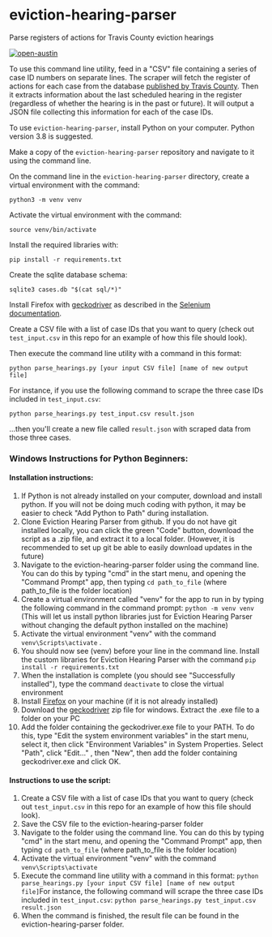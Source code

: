 # eviction-hearing-parser

Parse registers of actions for Travis County eviction hearings

[![open-austin](https://circleci.com/gh/open-austin/eviction-hearing-parser.svg?style=svg)](https://app.circleci.com/pipelines/github/open-austin/eviction-hearing-parser)

To use this command line utility, feed in a "CSV" file containing a series of case ID numbers on separate lines. The scraper will fetch the register of actions for each case from the database [published by Travis County](https://odysseypa.traviscountytx.gov/JPPublicAccess/default.aspx). Then it extracts information about the last scheduled hearing in the register (regardless of whether the hearing is in the past or future). It will output a JSON file collecting this information for each of the case IDs.

To use `eviction-hearing-parser`, install Python on your computer. Python version 3.8 is suggested.

Make a copy of the `eviction-hearing-parser` repository and navigate to it using the command line.

On the command line in the `eviction-hearing-parser` directory, create a virtual environment with the command:

`python3 -m venv venv`

Activate the virtual environment with the command:

`source venv/bin/activate`

Install the required libraries with:

`pip install -r requirements.txt`

Create the sqlite database schema:

`sqlite3 cases.db "$(cat sql/*)"`

Install Firefox with [geckodriver](https://github.com/mozilla/geckodriver/releases) as described in the [Selenium documentation](https://selenium-python.readthedocs.io/installation.html).

Create a CSV file with a list of case IDs that you want to query (check out `test_input.csv` in this repo for an example of how this file should look).

Then execute the command line utility with a command in this format:

`python parse_hearings.py [your input CSV file] [name of new output file]`

For instance, if you use the following command to scrape the three case IDs included in `test_input.csv`:

`python parse_hearings.py test_input.csv result.json`

...then you'll create a new file called `result.json` with scraped data from those three cases.

### Windows Instructions for Python Beginners: 
#### Installation instructions: 
 1. If Python is not already installed on your computer, download and install python. If you will not be doing much coding with python, it may be easier to check "Add Python to Path" during installation. 
 2. Clone Eviction Hearing Parser from github. If you do not have git installed locally, you can click the green "Code" button, download the script as a .zip file, and extract it to a local folder. (However, it is recommended to set up git be able to easily download updates in the future)
 3. Navigate to the eviction-hearing-parser folder using the command line. You can do this by typing "cmd" in the start menu, and opening the "Command Prompt" app, then typing
 `cd path_to_file` (where path_to_file is the folder location)
 4. Create a virtual environment called "venv" for the app to run in by typing the following command in the command prompt: 
 `python -m venv venv`
 (This will let us install python libraries just for Eviction Hearing Parser without changing the default python installed on the machine) 
 5. Activate the virtual environment "venv" with the command 
`venv\Scripts\activate` .
 6. You should now see (venv) before your line in the command line. Install the custom libraries for Eviction Hearing Parser with the command 
`pip install -r requirements.txt`
 7. When the installation is complete (you should see "Successfully installed"), type the command `deactivate` to close the virtual environment
 8. Install [Firefox](https://www.mozilla.org/en-US/firefox/) on your machine (if it is not already installed)
 9. Download the [geckodriver](https://github.com/mozilla/geckodriver/releases) zip file for windows. Extract the .exe file to a folder on your PC
 10. Add the folder containing the geckodriver.exe file to your PATH. To do this, type "Edit the system environment variables" in the start menu, select it, then click "Environment Variables" in System Properties. Select "Path", click "Edit..." , then "New", then add the folder containing geckodriver.exe and click OK. 

#### Instructions to use the script: 
1. Create a CSV file with a list of case IDs that you want to query (check out `test_input.csv` in this repo for an example of how this file should look).
2. Save the CSV file to the eviction-hearing-parser folder
3. Navigate to the folder using the command line. You can do this by typing "cmd" in the start menu, and opening the "Command Prompt" app, then typing
 `cd path_to_file` (where path_to_file is the folder location)
 4. Activate the virtual environment "venv" with the command 
`venv\Scripts\activate`
5. Execute the command line utility with a command in this format:
`python parse_hearings.py [your input CSV file] [name of new output file]`For instance, the following command will scrape the three case IDs included in `test_input.csv`:
`python parse_hearings.py test_input.csv result.json`
6. When the command is finished, the result file can be found in the eviction-hearing-parser folder.